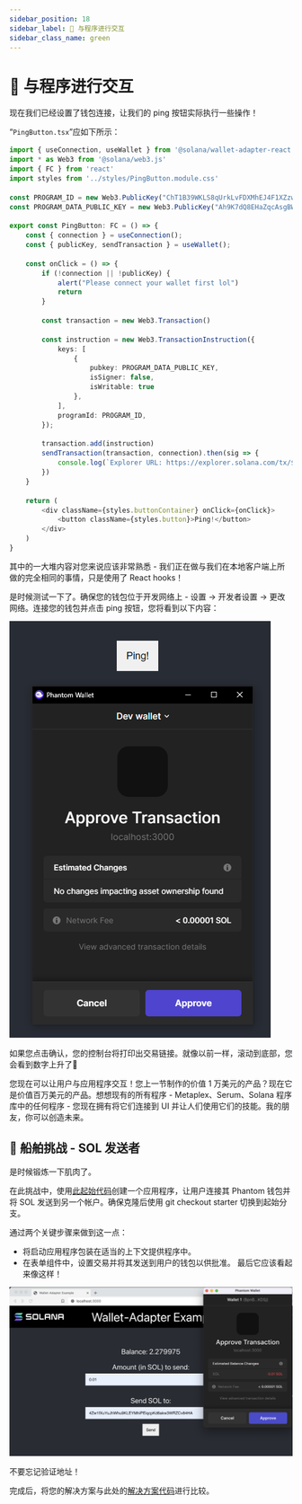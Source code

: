 ```yaml
---
sidebar_position: 18
sidebar_label: 🦺 与程序进行交互
sidebar_class_name: green
---
```


# 🦺 与程序进行交互

现在我们已经设置了钱包连接，让我们的 ping 按钮实际执行一些操作！

“`PingButton.tsx`”应如下所示：

```ts
import { useConnection, useWallet } from '@solana/wallet-adapter-react';
import * as Web3 from '@solana/web3.js'
import { FC } from 'react'
import styles from '../styles/PingButton.module.css'

const PROGRAM_ID = new Web3.PublicKey("ChT1B39WKLS8qUrkLvFDXMhEJ4F1XZzwUNHUt4AU9aVa")
const PROGRAM_DATA_PUBLIC_KEY = new Web3.PublicKey("Ah9K7dQ8EHaZqcAsgBW8w37yN2eAy3koFmUn4x3CJtod")

export const PingButton: FC = () => {
	const { connection } = useConnection();
	const { publicKey, sendTransaction } = useWallet();

	const onClick = () => {
		if (!connection || !publicKey) {
			alert("Please connect your wallet first lol")
			return
		}

		const transaction = new Web3.Transaction()

		const instruction = new Web3.TransactionInstruction({
			keys: [
				{
					pubkey: PROGRAM_DATA_PUBLIC_KEY,
					isSigner: false,
					isWritable: true
				},
			],
			programId: PROGRAM_ID,
		});

		transaction.add(instruction)
		sendTransaction(transaction, connection).then(sig => {
			console.log(`Explorer URL: https://explorer.solana.com/tx/${sig}?cluster=devnet`)
		})
	}

	return (
		<div className={styles.buttonContainer} onClick={onClick}>
			<button className={styles.button}>Ping!</button>
		</div>
	)
}
```

其中的一大堆内容对您来说应该非常熟悉 - 我们正在做与我们在本地客户端上所做的完全相同的事情，只是使用了 React hooks！


是时候测试一下了。确保您的钱包位于开发网络上 - 设置 -> 开发者设置 -> 更改网络。连接您的钱包并点击 ping 按钮，您将看到以下内容：

![](./img/upload_1.png)

如果您点击确认，您的控制台将打印出交易链接。就像以前一样，滚动到底部，您会看到数字上升了🚀

您现在可以让用户与应用程序交互！您上一节制作的价值 1 万美元的产品？现在它是价值百万美元的产品。想想现有的所有程序 - Metaplex、Serum、Solana 程序库中的任何程序 - 您现在拥有将它们连接到 UI 并让人们使用它们的技能。我的朋友，你可以创造未来。

## 🚢 船舶挑战 - SOL 发送者

是时候锻炼一下肌肉了。

在此挑战中，使用[此起始代码](https://github.com/buildspace/solana-send-sol-frontend/tree/starter?utm_source=buildspace.so&utm_medium=buildspace_project)创建一个应用程序，让用户连接其 Phantom 钱包并将 SOL 发送到另一个帐户。确保克隆后使用 git checkout starter 切换到起始分支。

通过两个关键步骤来做到这一点：
- 将启动应用程序包装在适当的上下文提供程序中。
- 在表单组件中，设置交易并将其发送到用户的钱包以供批准。
最后它应该看起来像这样！

![](./img/upload_2.png)

不要忘记验证地址！

完成后，将您的解决方案与此处的[解决方案代码](https://github.com/buildspace/solana-send-sol-frontend/tree/main?utm_source=buildspace.so&utm_medium=buildspace_project)进行比较。

